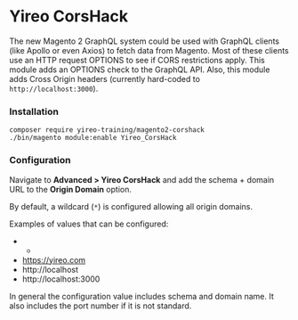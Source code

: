 # Yireo CorsHack
The new Magento 2 GraphQL system could be used with GraphQL clients
(like Apollo or even Axios) to fetch data from Magento. Most of these
clients use an HTTP request OPTIONS to see if CORS restrictions apply.
This module adds an OPTIONS check to the GraphQL API. Also, this module
adds Cross Origin headers (currently hard-coded to
`http://localhost:3000`).

### Installation
```
composer require yireo-training/magento2-corshack
./bin/magento module:enable Yireo_CorsHack
```

### Configuration
Navigate to **Advanced > Yireo CorsHack** and add the schema + domain URL to the **Origin Domain** option.

By default, a wildcard (`*`) is configured allowing all origin domains.

Examples of values that can be configured:
- *
- https://yireo.com
- http://localhost
- http://localhost:3000

In general the configuration value includes schema and domain name. It also includes the port number if it is not standard.
